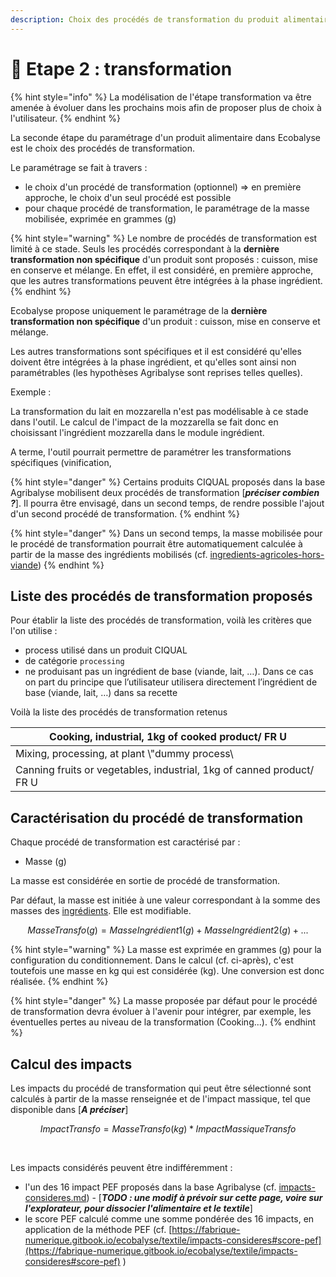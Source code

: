 ```yaml
---
description: Choix des procédés de transformation du produit alimentaire modélisé
---
```


# 🥧 Etape 2 : transformation

{% hint style="info" %}
La modélisation de l'étape transformation va être amenée à évoluer dans les prochains mois afin de proposer plus de choix à l'utilisateur.
{% endhint %}

La seconde étape du paramétrage d'un produit alimentaire dans Ecobalyse est le choix des procédés de transformation.

Le paramétrage se fait à travers :&#x20;

* le choix d'un procédé de transformation (optionnel) => en première approche, le choix d'un seul procédé est possible
* pour chaque procédé de transformation, le paramétrage de la masse mobilisée, exprimée en grammes (g)

{% hint style="warning" %}
Le nombre de procédés de transformation est limité à ce stade. Seuls les procédés correspondant à la **dernière** **transformation non spécifique** d'un produit sont proposés : cuisson, mise en conserve et mélange. En effet, il est considéré, en première approche, que les autres transformations peuvent être intégrées à la phase ingrédient.
{% endhint %}

Ecobalyse propose uniquement le paramétrage de la **dernière** **transformation non spécifique** d'un produit : cuisson, mise en conserve et mélange.

Les autres transformations sont spécifiques et il est considéré qu'elles doivent être intégrées à la phase ingrédient, et qu'elles sont ainsi non paramétrables (les hypothèses Agribalyse sont reprises telles quelles).

Exemple :&#x20;

La transformation du lait en mozzarella n'est pas modélisable à ce stade dans l'outil. Le calcul de l'impact de la mozzarella se fait donc en choisissant l'ingrédient mozzarella dans le module ingrédient.&#x20;

A terme, l'outil pourrait permettre de paramétrer les transformations spécifiques (vinification,

{% hint style="danger" %}
Certains produits CIQUAL proposés dans la base Agribalyse mobilisent deux procédés de transformation \[_**préciser combien ?**_]. Il pourra être envisagé, dans un second temps, de rendre possible l'ajout d'un second procédé de transformation.
{% endhint %}



{% hint style="danger" %}
Dans un second temps, la masse mobilisée pour le procédé de transformation pourrait être automatiquement calculée à partir de la masse des ingrédients mobilisés (cf. [ingredients-agricoles-hors-viande](../etapes-du-cycles-de-vie/ingredients-agricoles-hors-viande/ "mention"))
{% endhint %}

## Liste des procédés de transformation proposés



Pour établir la liste des procédés de transformation, voilà les critères que l'on utilise :

* process utilisé dans un produit CIQUAL
* de catégorie `processing`
* ne produisant pas un ingrédient de base (viande, lait, …). Dans ce cas on part du principe que l’utilisateur utilisera directement l’ingrédient de base (viande, lait, …) dans sa recette

Voilà la liste des procédés de transformation retenus

| Cooking, industrial, 1kg of cooked product/ FR U                      |
| --------------------------------------------------------------------- |
| Mixing, processing, at plant \\"dummy process\\                       |
| Canning fruits or vegetables, industrial, 1kg of canned product/ FR U |

## Caractérisation du procédé de transformation

Chaque procédé de transformation est caractérisé par :&#x20;

* Masse (g)

La masse est considérée en sortie de procédé de transformation.

Par défaut, la masse est initiée à une valeur correspondant à la somme des masses des [ingrédients](../etapes-du-cycles-de-vie/ingredients-agricoles-hors-viande/). Elle est modifiable.

$$
MasseTransfo (g) = MasseIngrédient1 (g) + MasseIngrédient2 (g)+...
$$

{% hint style="warning" %}
La masse est exprimée en grammes (g) pour la configuration du conditionnement. Dans le calcul (cf. ci-après), c'est toutefois une masse en kg qui est considérée (kg). Une conversion est donc réalisée.
{% endhint %}

{% hint style="danger" %}
La masse proposée par défaut pour le procédé de transformation devra évoluer à l'avenir pour intégrer, par exemple, les éventuelles pertes au niveau de la transformation (Cooking...).
{% endhint %}

## Calcul des impacts

Les impacts du procédé de transformation qui peut être sélectionné sont calculés à partir de la masse renseignée et de l'impact massique, tel que disponible dans \[_**A préciser**_]

$$
ImpactTransfo = MasseTransfo (kg) * ImpactMassiqueTransfo
$$

​

Les impacts considérés peuvent être indifféremment :&#x20;

* l'un des 16 impact PEF proposés dans la base Agribalyse (cf. [impacts-consideres.md](../old/pages-textiles-old/impacts-consideres.md "mention")) - \[_**TODO : une modif à prévoir sur cette page, voire sur l'explorateur, pour dissocier l'alimentaire et le textile**_]
* le score PEF calculé comme une somme pondérée des 16 impacts, en application de la méthode PEF (cf. [https://fabrique-numerique.gitbook.io/ecobalyse/textile/impacts-consideres#score-pef](https://fabrique-numerique.gitbook.io/ecobalyse/textile/impacts-consideres#score-pef) )

